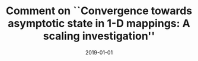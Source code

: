 ---
title: "Comment on ``Convergence towards asymptotic state in 1-D mappings: A scaling investigation&apos;&apos;"
collection: publications
permalink: /publication/2019-01-01-Comment-on-Convergence-towards-asymptotic-state-in-1-D-mappings-A-scaling-investigation
date: 2019-01-01
venue: 'Phys. Lett. A'
paperurl: 'https://dx.doi.org/10.1016/j.physleta.2019.126031'
citation: ' <u>Mauricio Girardi-Schappo</u>,  M. Tragtenberg, &quot;Comment on ``Convergence towards asymptotic state in 1-D mappings: A scaling investigation&amp;apos;&amp;apos;.&quot; Phys. Lett. A, 2019.'
pubtype:  paper
---